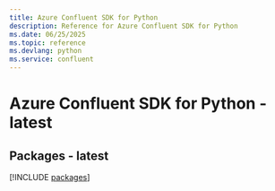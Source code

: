 ```yaml
---
title: Azure Confluent SDK for Python
description: Reference for Azure Confluent SDK for Python
ms.date: 06/25/2025
ms.topic: reference
ms.devlang: python
ms.service: confluent
---
```

# Azure Confluent SDK for Python - latest
## Packages - latest
[!INCLUDE [packages](confluent-index.md)]